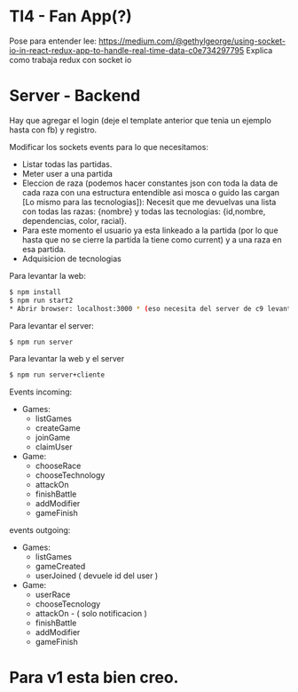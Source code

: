 # TI4 - Fan App(?)

Pose para entender lee: <https://medium.com/@gethylgeorge/using-socket-io-in-react-redux-app-to-handle-real-time-data-c0e734297795>
Explica como trabaja redux con socket io

# Server - Backend

Hay que agregar el login (deje el template anterior que tenia un ejemplo hasta con fb) y registro.

Modificar los sockets events para lo que necesitamos:

 - Listar todas las partidas.
 - Meter user a una partida
 - Eleccion de raza (podemos hacer constantes json con toda la data de cada raza con una estructura entendible asi mosca o guido las cargan [Lo mismo para las tecnologias]): Necesit que me devuelvas una lista con todas las razas: {nombre} y todas las tecnologias: {id,nombre, dependencias, color, racial}.
 - Para este momento el usuario ya esta linkeado a la partida (por lo que hasta que no se cierre la partida la tiene como current) y a una raza en esa partida.
 - Adquisicion de tecnologias

Para levantar la web:
```sh
$ npm install
$ npm run start2
* Abrir browser: localhost:3000 * (eso necesita del server de c9 levantado)
```


Para levantar el server:
```sh
$ npm run server

```

Para levantar la web y el server
```sh
$ npm run server+cliente

```

Events incoming:
 - Games:
    - listGames
    - createGame
    - joinGame
    - claimUser
 - Game:
    - chooseRace
    - chooseTechnology
    - attackOn
    - finishBattle
    - addModifier
    - gameFinish

events outgoing:
 - Games:
    - listGames
    - gameCreated
    - userJoined ( devuele id del user )
 - Game:
    - userRace
    - chooseTecnology
    - attackOn - ( solo notificacion )
    - finishBattle
    - addModifier
    - gameFinish


# Para v1 esta bien creo.
